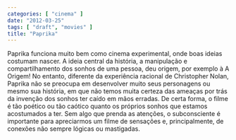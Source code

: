 ```yaml
---
categories: [ "cinema" ]
date: "2012-03-25"
tags: [ "draft", "movies" ]
title: "Paprika"
---
```

Paprika funciona muito bem como cinema experimental, onde boas ideias
costumam nascer. A ideia central da história, a manipulação e
compartilhamento dos sonhos de uma pessoa, deu origem, por exemplo à
A Origem! No entanto, diferente da experiência racional de Christopher
Nolan, Paprika não se preocupa em desenvolver muito seus personagens ou
mesmo sua história, em que não temos muita certeza das ameaças por
trás da invenção dos sonhos ter caído em mãos erradas. De certa
forma, o filme é tão poético ou tão caótico quanto os próprios
sonhos que estamos acostumados a ter. Sem algo que prenda as atenções,
o subconsciente é importante para apreciarmos um filme de sensações e,
principalmente, de conexões não sempre lógicas ou mastigadas.

